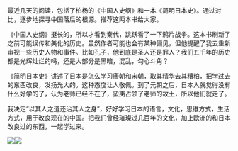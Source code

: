 最近几天的阅读，包括了柏杨的《中国人史纲》和一本《简明日本史》。通过对比，逐步地探寻中国落后的根源。推荐这两本书给大家。

《中国人史纲》挺长的，所以才看到秦代，跳跃看了一下鸦片战争。这本书刷新了之前可能误传和美化的历史。虽然作者可能也会有某种偏见，但他提醒了我去重新审视一些历史人物和事件。比如孔子，他到底是圣人还是罪人？我们五千年的历史都是光辉灿烂的吗，还是大部分是黑暗，混乱，勾心斗角？

《简明日本史》讲述了日本是怎么学习唐朝和宋朝，取其精华去其糟粕，把学过去的东西改良，发扬光大的。这种态度让人敬佩。到了元朝之后，日本人就觉得没有什么好学的了，认为老师已经不在了，蛮夷占领了老师的故土，所以他们就走了。

我决定“以其人之道还治其人之身”，好好学习日本的语言，文化，思维方式，生活方式，用于改良现在的中国。把我们曾经璀璨过几百年的文化，加上欧洲的和日本改良过的东西，一起学过来。

![](https://yinwang1.files.wordpress.com/2020/09/album_temp_1601205394.jpg?w=183&h=300)![](https://yinwang1.files.wordpress.com/2020/09/album_temp_1601205309.jpg?w=183&h=300)

